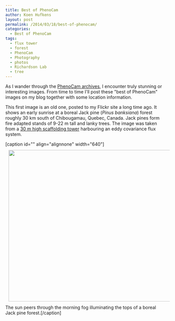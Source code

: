 ```yaml
---
title: Best of PhenoCam
author: Koen Hufkens
layout: post
permalink: /2014/03/18/best-of-phenocam/
categories:
  - Best of PhenoCam
tags:
  - flux tower
  - forest
  - PhenoCam
  - Photography
  - photos
  - Richardson Lab
  - tree
---
```

As I wander through the <a title="PhenoCam gallery" href="http://phenocam.sr.unh.edu/webcam/gallery/" target="_blank">PhenoCam archives</a>, I encounter truly stunning or interesting images. From time to time I'll post these "best of PhenoCam" images on my blog together with some location information.

This first image is an old one, posted to my Flickr site a long time ago. It shows an early sunrise at a boreal Jack pine (<em>Pinus banksiana</em>) forest roughly 30 km south of Chibougamau, Quebec, Canada. Jack pines form fire adapted stands of 9-22 m tall and lanky trees. The image was taken from a <a title="Chibougamou flux site" href="http://www.ec.gc.ca/mges-ghgm/default.asp?lang=En&amp;n=063998A5-1" target="_blank">30 m high scaffolding tower</a> harbouring an eddy covariance flux system.

[caption id="" align="alignnone" width="640"]<a href="http://www.flickr.com/photos/koenhufkens/5097414325/in/set-72157642520732344"><img class=" " style="margin: 10px;" alt="" src="http://farm5.staticflickr.com/4148/5097414325_28800330f6_z.jpg" width="640" height="474" /></a> The sun peers through the morning fog illuminating the tops of a boreal Jack pine forest.[/caption]